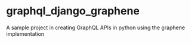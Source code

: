 # graphql_django_graphene
A sample project in creating GraphQL APIs in python using the graphene implementation
